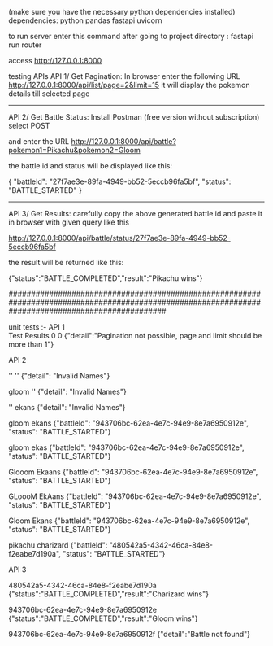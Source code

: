 (make sure you have the necessary python dependencies installed)
dependencies: python pandas fastapi uvicorn

to run server enter this command after going to project directory  :
fastapi run router

access http://127.0.0.1:8000

testing APIs
 API 1/ Get Pagination: In browser enter the following URL
 http://127.0.0.1:8000/api/list/page=2&limit=15 
 it will display the pokemon details till selected page
_________________________________________________________________________________________________________________________________________________
 API 2/ Get Battle Status: Install Postman (free version without subscription) select POST

 and enter the URL http://127.0.0.1:8000/api/battle?pokemon1=Pikachu&pokemon2=Gloom

 the battle id and status will be displayed like this:

 {
    "battleId": "27f7ae3e-89fa-4949-bb52-5eccb96fa5bf",
    "status": "BATTLE_STARTED"
}

___________________________________________________________________________________________________________________________________________________
API 3/ Get Results: carefully copy the above generated battle id and paste it in browser with given query like this

http://127.0.0.1:8000/api/battle/status/27f7ae3e-89fa-4949-bb52-5eccb96fa5bf

the result will be returned like this:

 {"status":"BATTLE_COMPLETED","result":"Pikachu wins"}

###################################################################################################################################################

 unit tests :-
API 1      
   Test                                                Results
 0 0      {"detail":"Pagination not possible, page and limit should be more than 1"}

API 2

'' ''                           {"detail": "Invalid Names"}

gloom ''                        {"detail": "Invalid Names"}       

'' ekans                        {"detail": "Invalid Names"}

gloom ekans                     {"battleId": "943706bc-62ea-4e7c-94e9-8e7a6950912e",
                                  "status": "BATTLE_STARTED"}
                                  
gloom ekas                       {"battleId": "943706bc-62ea-4e7c-94e9-8e7a6950912e",
                                   "status": "BATTLE_STARTED"}
                                   
Glooom Ekaans                    {"battleId": "943706bc-62ea-4e7c-94e9-8e7a6950912e",
                                    "status": "BATTLE_STARTED"}
                                    
GLoooM EkAans                    {"battleId": "943706bc-62ea-4e7c-94e9-8e7a6950912e",
                                   "status": "BATTLE_STARTED"}
                                   
Gloom Ekans                      {"battleId": "943706bc-62ea-4e7c-94e9-8e7a6950912e",
                                  "status": "BATTLE_STARTED"}
                                  
pikachu charizard                 {"battleId": "480542a5-4342-46ca-84e8-f2eabe7d190a",
                                     "status": "BATTLE_STARTED"}

API 3

480542a5-4342-46ca-84e8-f2eabe7d190a   {"status":"BATTLE_COMPLETED","result":"Charizard wins"}

943706bc-62ea-4e7c-94e9-8e7a6950912e   {"status":"BATTLE_COMPLETED","result":"Gloom wins"}


943706bc-62ea-4e7c-94e9-8e7a6950912f   {"detail":"Battle not found"}


